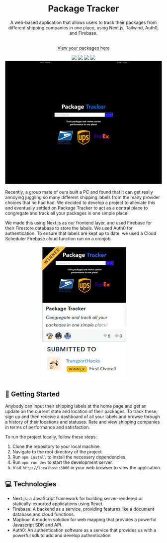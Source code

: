<div align="center">
  <div>
  <h1>Package Tracker</h1>
  A web-based application that allows users to track their packages from different shipping companies in one place, using Next.js, Tailwind, Auth0, and Firebase.
  </div>
<br />

<a href="https://packagetracker.tech/">View your packages here</a>

  <div>
   <img src="https://img.shields.io/badge/Next-black?style=for-the-badge&logo=next.js&logoColor=white"> <img src="https://img.shields.io/badge/Firebase-ff9900?style=for-the-badge&logo=firebase&logoColor=white"> <img src="https://img.shields.io/badge/node.js-6DA55F?style=for-the-badge&logo=node.js&logoColor=white"> <img src="https://img.shields.io/badge/typescript-%23007ACC.svg?style=for-the-badge&logo=typescript&logoColor=white">
  </div>

  <img src="public/image.png">
</div>

Recently, a group mate of ours built a PC and found that it can get really annoying juggling so many different shipping labels from the many provider choices that he had had. We decided to develop a project to alleviate this and eventually settled on Package Tracker to act as a central place to congregate and track all your packages in one simple place!

We made this using Next.js as our frontend layer, and used Firebase for their Firestore database to store the labels. We used Auth0 for authentication. To ensure that labels are kept up to date, we used a Cloud Scheduler Firebase cloud function run on a cronjob.

<div align="center">
<img src="public/result.png">
</div>

## 🚀 Getting Started
Anybody can input their shipping labels at the home page and get an update on the current state and location of their packages. To track these, sign up and then receive a dashboard of all your labels and browse through a history of their locations and statuses. Rate and view shipping companies in terms of performance and satisfaction.

To run the project locally, follow these steps:

1. Clone the repository to your local machine.
2. Navigate to the root directory of the project.
3. Run `npm install` to install the necessary dependencies.
4. Run `npm run dev` to start the development server.
5. Visit `http://localhost:3000` in your web browser to view the application.

## 💻 Technologies

- Next.js: a JavaScript framework for building server-rendered or statically-exported applications using React.
- Firebase: A backend as a service, providing features like a document database and cloud functions.
- Mapbox: A modern solution for web mapping that provides a powerful Javascript SDK and API.
- Auth0: An authentication software as a service that provides us with a powerful sdk to add and develop authentication.
